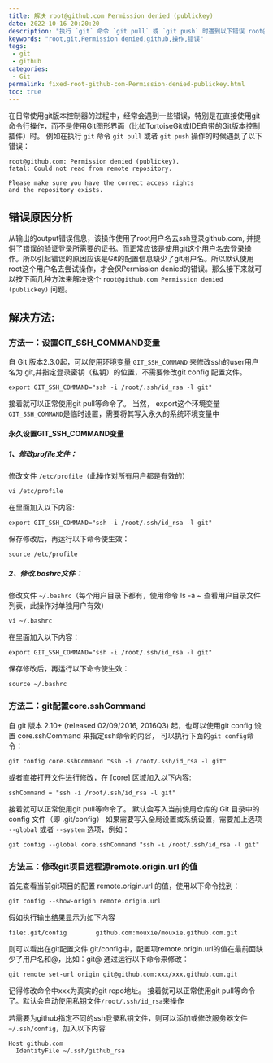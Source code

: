 ```yaml
---
title: 解决 root@github.com Permission denied (publickey)
date: 2022-10-16 20:20:20
description: "执行 `git` 命令 `git pull` 或 `git push` 时遇到以下错误 root@github.com Permission denied (publickey)"
keywords: "root,git,Permission denied,github,操作,错误"
tags: 
 - git
 - github
categories:
 - Git
permalink: fixed-root-github-com-Permission-denied-publickey.html
toc: true
---
```

在日常使用git版本控制器的过程中，经常会遇到一些错误，特别是在直接使用git命令行操作，而不是使用Git图形界面（比如TortoiseGit或IDE自带的Git版本控制插件）时。
例如在执行 `git` 命令 `git pull` 或者 `git push` 操作的时候遇到了以下错误：
```
root@github.com: Permission denied (publickey).
fatal: Could not read from remote repository.

Please make sure you have the correct access rights
and the repository exists.
```
## 错误原因分析
从输出的output错误信息，该操作使用了root用户名去ssh登录github.com, 并提供了错误的验证登录所需要的证书。而正常应该是使用git这个用户名去登录操作。所以引起错误的原因应该是Git的配置信息缺少了git用户名。所以默认使用root这个用户名去尝试操作，才会保Permission denied的错误。那么接下来就可以按下面几种方法来解决这个 `root@github.com Permission denied (publickey)` 问题。

## 解决方法:
<!-- more -->
### 方法一：设置GIT_SSH_COMMAND变量
自 Git 版本2.3.0起，可以使用环境变量 `GIT_SSH_COMMAND` 来修改ssh的user用户名为 git,并指定登录密钥（私钥）的位置，不需要修改git config 配置文件。
```
export GIT_SSH_COMMAND="ssh -i /root/.ssh/id_rsa -l git"
```
接着就可以正常使用git pull等命令了。
当然， export这个环境变量 `GIT_SSH_COMMAND`是临时设置，需要将其写入永久的系统环境变量中

#### 永久设置GIT_SSH_COMMAND变量

##### 1、修改profile文件：
修改文件 `/etc/profile`（此操作对所有用户都是有效的）
```
vi /etc/profile
```
在里面加入以下内容:
```
export GIT_SSH_COMMAND="ssh -i /root/.ssh/id_rsa -l git"
```
保存修改后，再运行以下命令使生效：
```
source /etc/profile
```

##### 2、修改.bashrc文件：
修改文件 `~/.bashrc`（每个用户目录下都有，使用命令 ls -a ~ 查看用户目录文件列表，此操作对单独用户有效）
```
vi ~/.bashrc
```
在里面加入以下内容：
```
export GIT_SSH_COMMAND="ssh -i /root/.ssh/id_rsa -l git"
```
保存修改后，再运行以下命令使生效：
```
source ~/.bashrc
```

### 方法二：git配置core.sshCommand
自 git 版本 2.10+ (released 02/09/2016, 2016Q3) 起，也可以使用git config 设置 core.sshCommand 来指定ssh命令的内容，
可以执行下面的`git config`命令：
```
git config core.sshCommand "ssh -i /root/.ssh/id_rsa -l git"
```
或者直接打开文件进行修改，在 [core] 区域加入以下内容:
```
sshCommand = "ssh -i /root/.ssh/id_rsa -l git"
```
接着就可以正常使用git pull等命令了。
默认会写入当前使用仓库的 Git 目录中的 config 文件（即 .git/config）
如果需要写入全局设置或系统设置，需要加上选项 `--global` 或者 `--system` 选项，例如：
```
git config --global core.sshCommand "ssh -i /root/.ssh/id_rsa -l git"
```

### 方法三：修改git项目远程源remote.origin.url 的值
首先查看当前git项目的配置 remote.origin.url 的值，使用以下命令找到：
```
git config --show-origin remote.origin.url
```
假如执行输出结果显示为如下内容
```
file:.git/config        github.com:mouxie/mouxie.github.com.git
```
则可以看出在git配置文件.git/config中，配置项remote.origin.url的值在最前面缺少了用户名和@，比如：git@
通过运行以下命令来修改：
```
git remote set-url origin git@github.com:xxx/xxx.github.com.git
```
记得修改命令中xxx为真实的git repo地址。
接着就可以正常使用git pull等命令了。默认会自动使用私钥文件`/root/.ssh/id_rsa`来操作

若需要为github指定不同的ssh登录私钥文件，则可以添加或修改服务器文件`~/.ssh/config`，加入以下内容
```
Host github.com
  IdentityFile ~/.ssh/github_rsa
```
